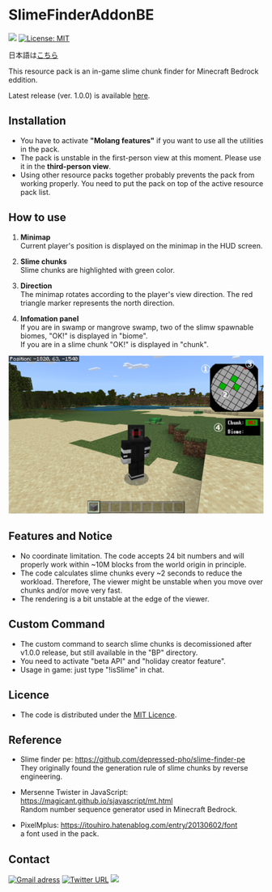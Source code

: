 # SlimeFinderAddonBE
<img src="https://img.shields.io/github/downloads/obscraft23/SlimeFinderAddonBE/total?style=for-the-badge"> [![License: MIT](https://img.shields.io/badge/License-MIT-yellow.svg?style=for-the-badge)](https://opensource.org/licenses/MIT)

日本語は[こちら](https://github.com/obscraft23/SlimeFinderAddonBE/blob/main/docs/README_jp.md)

This resource pack is an in-game slime chunk finder for Minecraft Bedrock eddition.

Latest release (ver. 1.0.0) is available [here]().

## Installation
* You have to activate **"Molang features"** if you want to use all the utilities in the pack.
* The pack is unstable in the first-person view at this moment. Please use it in the **third-person view**.
* Using other resource packs together probably prevents the pack from working properly. You need to put the pack on top of the active resource pack list.

## How to use
1. **Minimap**
<br>Current player's position is displayed on the minimap in the HUD screen.

2. **Slime chunks**
<br>Slime chunks are highlighted with green color.

3. **Direction**
<br>The minimap rotates according to the player's view direction. The red triangle marker represents the north direction.

4. **Infomation panel**
<br> If you are in swamp or mangrove swamp, two of the slimw spawnable biomes, "OK!" is displayed in "biome".
<br> If you are in a slime chunk "OK!" is displayed in "chunk".

<img src="docs/explain.png" width=700>

## Features and Notice
* No coordinate limitation. The code accepts 24 bit numbers and will properly work within ~10M blocks from the world origin in principle.
* The code calculates slime chunks every ~2 seconds to reduce the workload. Therefore, The viewer might be unstable when you move over chunks and/or move very fast.
* The rendering is a bit unstable at the edge of the viewer.

## Custom Command
* The custom command to search slime chunks is decomissioned after v1.0.0 release, but still available in the "BP" directory.
* You need to activate "beta API" and "holiday creator feature".
* Usage in game: just type "!isSlime" in chat.

## Licence
* The code is distributed under the [MIT Licence](https://github.com/obscraft23/SlimeFinderAddonBE/blob/main/LICENSE.txt).

## Reference
* Slime finder pe: https://github.com/depressed-pho/slime-finder-pe
<br>They originally found the generation rule of slime chunks by reverse engineering.

* Mersenne Twister in JavaScript: https://magicant.github.io/sjavascript/mt.html
<br>Random number sequence generator used in Minecraft Bedrock.

* PixelMplus: https://itouhiro.hatenablog.com/entry/20130602/font
<br>a font used in the pack.

## Contact
[![Gmail adress](https://img.shields.io/badge/Gmail-D14836?style=for-the-badge&logo=gmail&logoColor=white)](obscraft23@gmail.com)
[![Twitter URL](https://img.shields.io/badge/Twitter-1DA1F2?style=for-the-badge&logo=twitter&logoColor=white)](https://twitter.com/obscraft23)
![](https://dcbadge.vercel.app/api/shield/1065692459021107211?style=for-the-badge)
